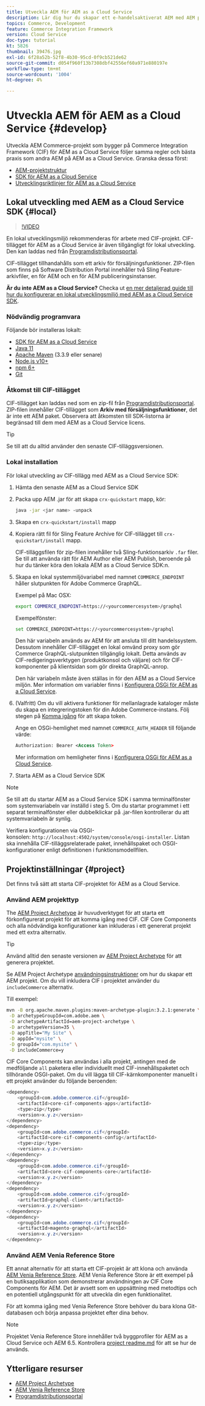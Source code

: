 ```yaml
---
title: Utveckla AEM för AEM as a Cloud Service
description: Lär dig hur du skapar ett e-handelsaktiverat AEM med AEM projekttyp. Lär dig hur du skapar och distribuerar projektet till en lokal utvecklingsmiljö med AEM as a Cloud Service SDK.
topics: Commerce, Development
feature: Commerce Integration Framework
version: Cloud Service
doc-type: tutorial
kt: 5826
thumbnail: 39476.jpg
exl-id: 6f28a52b-52f8-4b30-95cd-0f9cb521de62
source-git-commit: d054f960f13b7308dbf42556ef60a971e880197e
workflow-type: tm+mt
source-wordcount: '1004'
ht-degree: 4%

---
```


# Utveckla AEM för AEM as a Cloud Service {#develop}

Utveckla AEM Commerce-projekt som bygger på Commerce Integration Framework (CIF) för AEM as a Cloud Service följer samma regler och bästa praxis som andra AEM på AEM as a Cloud Service. Granska dessa först:

- [AEM-projektstruktur](https://experienceleague.adobe.com/docs/experience-manager-cloud-service/implementing/developing/aem-project-content-package-structure.html)
- [SDK för AEM as a Cloud Service](https://experienceleague.adobe.com/docs/experience-manager-cloud-service/implementing/developing/aem-as-a-cloud-service-sdk.html)
- [Utvecklingsriktlinjer för AEM as a Cloud Service](https://experienceleague.adobe.com/docs/experience-manager-cloud-service/implementing/developing/development-guidelines.html)

## Lokal utveckling med AEM as a Cloud Service SDK {#local}

>[!VIDEO](https://video.tv.adobe.com/v/39476/?quality=12&learn=on)

En lokal utvecklingsmiljö rekommenderas för arbete med CIF-projekt. CIF-tillägget för AEM as a Cloud Service är även tillgängligt för lokal utveckling. Den kan laddas ned från [Programdistributionsportal](https://experience.adobe.com/#/downloads/content/software-distribution/en/aemcloud.html).

CIF-tillägget tillhandahålls som ett arkiv för försäljningsfunktioner. ZIP-filen som finns på Software Distribution Portal innehåller två Sling Feature-arkivfiler, en för AEM och en för AEM publiceringsinstanser.

**Är du inte AEM as a Cloud Service?** Checka ut [en mer detaljerad guide till hur du konfigurerar en lokal utvecklingsmiljö med AEM as a Cloud Service SDK](https://experienceleague.adobe.com/docs/experience-manager-learn/cloud-service/local-development-environment-set-up/overview.html).

### Nödvändig programvara

Följande bör installeras lokalt:

- [SDK för AEM as a Cloud Service](https://experienceleague.adobe.com/docs/experience-manager-learn/cloud-service/local-development-environment-set-up/aem-runtime.html#download-the-aem-as-a-cloud-service-sdk)
- [Java 11](https://downloads.experiencecloud.adobe.com/content/software-distribution/en/general.html)
- [Apache Maven](https://maven.apache.org/) (3.3.9 eller senare)
- [Node.js v10+](https://nodejs.org/en/)
- [npm 6+](https://www.npmjs.com/)
- [Git](https://git-scm.com/)

### Åtkomst till CIF-tillägget

CIF-tillägget kan laddas ned som en zip-fil från [Programdistributionsportal](https://experience.adobe.com/#/downloads/content/software-distribution/en/aemcloud.html). ZIP-filen innehåller CIF-tillägget som **Arkiv med försäljningsfunktioner**, det är inte ett AEM paket. Observera att åtkomsten till SDK-listorna är begränsad till dem med AEM as a Cloud Service licens.

>[!TIP]
>
>Se till att du alltid använder den senaste CIF-tilläggsversionen.

### Lokal installation

För lokal utveckling av CIF-tillägg med AEM as a Cloud Service SDK:

1. Hämta den senaste AEM as a Cloud Service SDK
1. Packa upp AEM .jar för att skapa `crx-quickstart` mapp, kör:

   ```bash
   java -jar <jar name> -unpack
   ```

1. Skapa en `crx-quickstart/install` mapp
1. Kopiera rätt fil för Sling Feature Archive för CIF-tillägget till `crx-quickstart/install` mapp.

   CIF-tilläggsfilen för zip-filen innehåller två Sling-funktionsarkiv `.far` filer. Se till att använda rätt för AEM Author eller AEM Publish, beroende på hur du tänker köra den lokala AEM as a Cloud Service SDK:n.

1. Skapa en lokal systemmiljövariabel med namnet `COMMERCE_ENDPOINT` håller slutpunkten för Adobe Commerce GraphQL.

   Exempel på Mac OSX:

   ```bash
   export COMMERCE_ENDPOINT=https://<yourcommercesystem>/graphql
   ```

   Exempelfönster:

   ```bash
   set COMMERCE_ENDPOINT=https://<yourcommercesystem>/graphql
   ```

   Den här variabeln används av AEM för att ansluta till ditt handelssystem. Dessutom innehåller CIF-tillägget en lokal omvänd proxy som gör Commerce GraphQL-slutpunkten tillgänglig lokalt. Detta används av CIF-redigeringsverktygen (produktkonsol och väljare) och för CIF-komponenter på klientsidan som gör direkta GraphQL-anrop.

   Den här variabeln måste även ställas in för den AEM as a Cloud Service miljön. Mer information om variabler finns i [Konfigurera OSGi för AEM as a Cloud Service](https://experienceleague.adobe.com/docs/experience-manager-cloud-service/implementing/deploying/configuring-osgi.html#local-development).

1. (Valfritt) Om du vill aktivera funktioner för mellanlagrade kataloger måste du skapa en integreringstoken för din Adobe Commerce-instans. Följ stegen på [Komma igång](./getting-started.md#staging) för att skapa token.

   Ange en OSGi-hemlighet med namnet `COMMERCE_AUTH_HEADER` till följande värde:

   ```xml
   Authorization: Bearer <Access Token>
   ```

   Mer information om hemligheter finns i [Konfigurera OSGi för AEM as a Cloud Service](https://experienceleague.adobe.com/docs/experience-manager-cloud-service/implementing/deploying/configuring-osgi.html#local-development).

1. Starta AEM as a Cloud Service SDK

>[!NOTE]
>
>Se till att du startar AEM as a Cloud Service SDK i samma terminalfönster som systemvariabeln var inställd i steg 5. Om du startar programmet i ett separat terminalfönster eller dubbelklickar på .jar-filen kontrollerar du att systemvariabeln är synlig.

Verifiera konfigurationen via OSGI-konsolen: `http://localhost:4502/system/console/osgi-installer`. Listan ska innehålla CIF-tilläggsrelaterade paket, innehållspaket och OSGI-konfigurationer enligt definitionen i funktionsmodellfilen.

## Projektinställningar {#project}

Det finns två sätt att starta CIF-projektet för AEM as a Cloud Service.

### Använd AEM projekttyp

The [AEM Project Archetype](https://github.com/adobe/aem-project-archetype) är huvudverktyget för att starta ett förkonfigurerat projekt för att komma igång med CIF. CIF Core Components och alla nödvändiga konfigurationer kan inkluderas i ett genererat projekt med ett extra alternativ.

>[!TIP]
>
>Använd alltid den senaste versionen av [AEM Project Archetype](https://github.com/adobe/aem-project-archetype/releases) för att generera projektet.

Se AEM Project Archetype [användningsinstruktioner](https://github.com/adobe/aem-project-archetype#usage) om hur du skapar ett AEM projekt. Om du vill inkludera CIF i projektet använder du `includeCommerce` alternativ.

Till exempel:

```bash
mvn -B org.apache.maven.plugins:maven-archetype-plugin:3.2.1:generate \
 -D archetypeGroupId=com.adobe.aem \
 -D archetypeArtifactId=aem-project-archetype \
 -D archetypeVersion=35 \
 -D appTitle="My Site" \
 -D appId="mysite" \
 -D groupId="com.mysite" \
 -D includeCommerce=y
```

CIF Core Components kan användas i alla projekt, antingen med de medföljande `all` paketera eller individuellt med CIF-innehållspaketet och tillhörande OSGI-paket. Om du vill lägga till CIF-kärnkomponenter manuellt i ett projekt använder du följande beroenden:

```java
<dependency>
    <groupId>com.adobe.commerce.cif</groupId>
    <artifactId>core-cif-components-apps</artifactId>
    <type>zip</type>
    <version>x.y.z</version>
</dependency>
<dependency>
    <groupId>com.adobe.commerce.cif</groupId>
    <artifactId>core-cif-components-config</artifactId>
    <type>zip</type>
    <version>x.y.z</version>
</dependency>
<dependency>
    <groupId>com.adobe.commerce.cif</groupId>
    <artifactId>core-cif-components-core</artifactId>
    <version>x.y.z</version>
</dependency>
<dependency>
    <groupId>com.adobe.commerce.cif</groupId>
    <artifactId>graphql-client</artifactId>
    <version>x.y.z</version>
</dependency>
<dependency>
    <groupId>com.adobe.commerce.cif</groupId>
    <artifactId>magento-graphql</artifactId>
    <version>x.y.z</version>
</dependency>
```

### Använd AEM Venia Reference Store

Ett annat alternativ för att starta ett CIF-projekt är att klona och använda [AEM Venia Reference Store](https://github.com/adobe/aem-cif-guides-venia). AEM Venia Reference Store är ett exempel på en butiksapplikation som demonstrerar användningen av CIF Core Components för AEM. Det är avsett som en uppsättning med metodtips och en potentiell utgångspunkt för att utveckla din egen funktionalitet.

För att komma igång med Venia Reference Store behöver du bara klona Git-databasen och börja anpassa projektet efter dina behov.

>[!NOTE]
>
>Projektet Venia Reference Store innehåller två byggprofiler för AEM as a Cloud Service och AEM 6.5. Kontrollera [project readme.md](https://github.com/adobe/aem-cif-guides-venia/blob/main/README.md) för att se hur de används.

## Ytterligare resurser

- [AEM Project Archetype](https://github.com/adobe/aem-project-archetype)
- [AEM Venia Reference Store](https://github.com/adobe/aem-cif-guides-venia)
- [Programdistributionsportal](https://experience.adobe.com/#/downloads/content/software-distribution/en/aemcloud.html)
